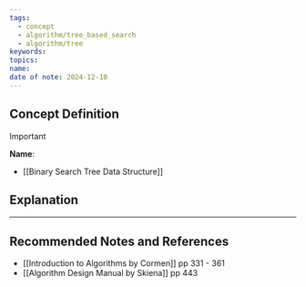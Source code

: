 ```yaml
---
tags:
  - concept
  - algorithm/tree_based_search
  - algorithm/tree
keywords: 
topics: 
name: 
date of note: 2024-12-10
---
```


## Concept Definition

>[!important]
>**Name**: 


- [[Binary Search Tree Data Structure]]


## Explanation







-----------
##  Recommended Notes and References


- [[Introduction to Algorithms by Cormen]] pp 331 - 361
- [[Algorithm Design Manual by Skiena]] pp 443